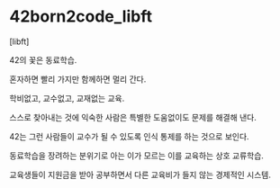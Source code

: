 # 42born2code_libft

[libft]

42의 꽃은 동료학습.

혼자하면 빨리 가지만 함께하면 멀리 간다.

학비없고, 교수없고, 교재없는 교육.

스스로 찾아내는 것에 익숙한 사람은 특별한 도움없이도 문제를 해결해 낸다.

42는 그런 사람들이 교수가 될 수 있도록 인식 통제를 하는 것으로 보인다.

동료학습을 장려하는 분위기로 아는 이가 모르는 이를 교육하는 상호 교류학습.

교육생들이 지원금을 받아 공부하면서 다른 교육비가 들지 않는 경제적인 시스템.
